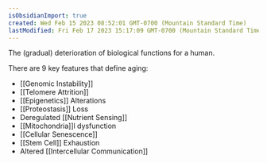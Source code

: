 ```yaml
---
isObsidianImport: true
created: Wed Feb 15 2023 08:52:01 GMT-0700 (Mountain Standard Time)
lastModified: Fri Feb 17 2023 15:17:09 GMT-0700 (Mountain Standard Time)
---
```

The (gradual) deterioration of biological functions for a human.

There are 9 key features that define aging:
- [[Genomic Instability]]
- [[Telomere Attrition]]
- [[Epigenetics]] Alterations
- [[Proteostasis]] Loss
- Deregulated [[Nutrient Sensing]]
- [[Mitochondria]]l dysfunction
- [[Cellular Senescence]]
- [[Stem Cell]] Exhaustion
- Altered [[Intercellular Communication]]

